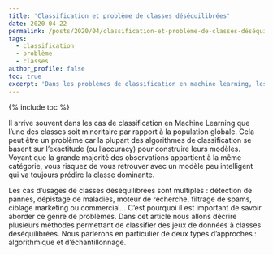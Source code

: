 ```yaml
---
title: 'Classification et problème de classes déséquilibrées'
date: 2020-04-22
permalink: /posts/2020/04/classification-et-problème-de-classes-déséquilibrées
tags:
  - classification
  - problème
  - classes
author_profile: false
toc: true
excerpt: 'Dans les problèmes de classification en machine learning, les classes déséquilibrées posent des défis, car la plupart des algorithmes se basent sur l'exactitude, ce qui peut conduire à des modèles biaisés. Cet article examine l'importance d'aborder ce problème dans divers cas d'utilisation, tels que le dépistage de maladies et le filtrage de spams. Il propose plusieurs méthodes pour classifier des jeux de données déséquilibrés, en mettant l'accent sur les approches algorithmique et d'échantillonnage.'
---
```


{% include toc %}

<p>Il arrive souvent dans les cas de classification en Machine Learning que l&rsquo;une des classes soit minoritaire par rapport &agrave; la population globale. Cela peut &ecirc;tre un probl&egrave;me car la plupart des algorithmes de classification se basent sur l&rsquo;exactitude (ou l&rsquo;accuracy) pour construire leurs mod&egrave;les. Voyant que la grande majorit&eacute; des observations appartient &agrave; la m&ecirc;me cat&eacute;gorie, vous risquez de vous retrouver avec un mod&egrave;le peu intelligent qui va toujours pr&eacute;dire la classe dominante.</p>



<p>Les cas d&rsquo;usages de classes d&eacute;s&eacute;quilibr&eacute;es sont multiples : d&eacute;tection de pannes, d&eacute;pistage de maladies, moteur de recherche, filtrage de spams, ciblage marketing ou commercial&hellip; C&rsquo;est pourquoi il est important de savoir aborder ce genre de probl&egrave;mes. Dans cet article nous allons d&eacute;crire plusieurs m&eacute;thodes permettant de classifier des jeux de donn&eacute;es &agrave; classes d&eacute;s&eacute;quilibr&eacute;es. Nous parlerons en particulier de deux types d&rsquo;approches : algorithmique et d&rsquo;&eacute;chantillonnage.</p>
